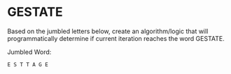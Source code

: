# GESTATE

Based on the jumbled letters below, create an algorithm/logic that will programmatically determine if current iteration reaches the word GESTATE.

Jumbled Word:

`E S T T A G E`
